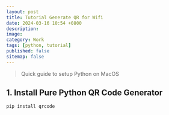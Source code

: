 ```yaml
---
layout: post
title: Tutorial Generate QR for Wifi
date: 2024-03-16 10:54 +0800
description:
image:
category: Work
tags: [python, tutorial]
published: false
sitemap: false
---
```


> Quick guide to setup Python on MacOS

## 1. Install Pure Python QR Code Generator

```python
pip install qrcode
```

